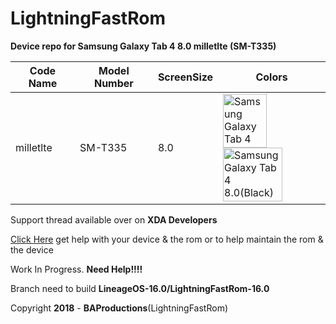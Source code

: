 # LightningFastRom

**Device repo for Samsung Galaxy Tab 4 8.0 milletlte (SM-T335)**

|Code Name|Model Number|ScreenSize|Colors|
|--|--|--|--|
|milletlte| SM-T335 |8.0|<img name="Samsung Galaxy Tab 4 8.0(White)" src="https://vedroid.com/img/tablets/samsung-galaxy-tab-4-8_0/04.jpg" width="70" height="86" alt="Samsung Galaxy Tab 4 8.0(White)" title="Samsung Galaxy Tab 4 8.0(White)"><img name="Samsung Galaxy Tab 4 8.0(Black)" src="https://www.samsung.com/us/system/consumer/product/sm/t3/37/smt337vykavzw/Tab48blk_294x294_medium3_1.jpg?$support-product-hero-jpg$" width="95" height="86" alt="Samsung Galaxy Tab 4 8.0(Black)" title="Samsung Galaxy Tab 4 8.0(Black)">|

Support thread available over on **XDA Developers**

[Click Here](https://forum.xda-developers.com/tab-4/development/samsung-galaxy-tab-4-light-project-t3877643) get help with your device & the rom
or to help maintain the rom & the device 

Work In Progress. **Need Help!!!!**

Branch need to build **LineageOS-16.0/LightningFastRom-16.0**

Copyright **2018** - **BAProductions**(LightningFastRom)
